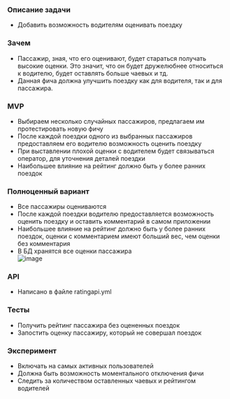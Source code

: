### Описание задачи  
- Добавить возможность водителям оценивать поездку  
### Зачем  
- Пассажир, зная, что его оценивают, будет стараться получать высокие оценки. Это значит, что он будет дружелюбнее относиться к водителю, будет оставлять больше чаевых и тд.  
- Данная фича должна улучшить поездку как для водителя, так и для пассажира.  
### MVP  
- Выбираем несколько случайных пассажиров, предлагаем им протестировать новую фичу  
- После каждой поездки одного из выбранных пассажиров предоставляем его водителю возможность оценить поездку  
- При выставлении плохой оценки с водителем будет связываться оператор, для уточнения деталей поездки  
- Наибольшее влияние на рейтинг должно быть у более ранних поездок  
### Полноценный вариант  
- Все пассажиры оцениваются  
- После каждой поездки водителю предоставляется возможность оценить поездку и оставить комментарий в самом приложении  
- Наибольшее влияние на рейтинг должно быть у более ранних поездок, оценки с комментарием имеют больший вес, чем оценки без комментария  
- В БД хранятся все оценки пассажира  
![image](https://user-images.githubusercontent.com/73471686/121255646-51625780-c8b4-11eb-9a37-d2ada4d067d7.png)  
### API 
- Написано в файле ratingapi.yml
### Тесты  
- Получить рейтинг пассажира без оцененных поездок  
- Запостить оценку пассажиру, который не совершал поездок  
### Эксперимент  
- Включать на самых активных пользователей 
- Должна быть возможность моментального отключения фичи
- Следить за количеством оставленных чаевых и рейтингом водителей


